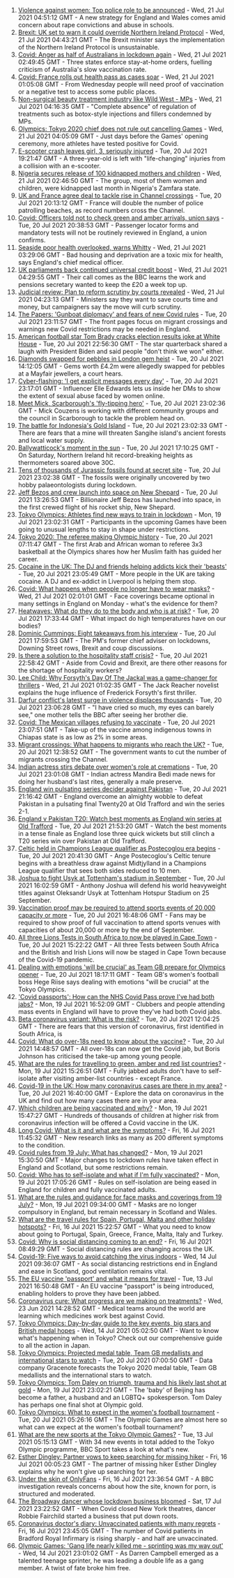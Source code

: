 1. [Violence against women: Top police role to be announced](https://www.bbc.co.uk/news/uk-57909118) - Wed, 21 Jul 2021 04:51:12 GMT - A new strategy for England and Wales comes amid concern about rape convictions and abuse in schools.
2. [Brexit: UK set to warn it could override Northern Ireland Protocol](https://www.bbc.co.uk/news/uk-politics-57911148) - Wed, 21 Jul 2021 04:43:21 GMT - The Brexit minister says the implementation of the Northern Ireland Protocol is unsustainable.
3. [Covid: Anger as half of Australians in lockdown again](https://www.bbc.co.uk/news/world-australia-57911032) - Wed, 21 Jul 2021 02:49:45 GMT - Three states enforce stay-at-home orders, fuelling criticism of Australia's slow vaccination rate.
4. [Covid: France rolls out health pass as cases soar](https://www.bbc.co.uk/news/world-europe-57907678) - Wed, 21 Jul 2021 01:05:08 GMT - From Wednesday people will need proof of vaccination or a negative test to access some public places.
5. [Non-surgical beauty treatment industry like Wild West - MPs](https://www.bbc.co.uk/news/health-57895186) - Wed, 21 Jul 2021 04:16:35 GMT - "Complete absence" of regulation of treatments such as botox-style injections and fillers condemned by MPs.
6. [Olympics: Tokyo 2020 chief does not rule out cancelling Games](https://www.bbc.co.uk/news/world-asia-57911122) - Wed, 21 Jul 2021 04:05:09 GMT - Just days before the Games' opening ceremony, more athletes have tested positive for Covid.
7. [E-scooter crash leaves girl, 3, seriously injured](https://www.bbc.co.uk/news/uk-england-london-57908240) - Tue, 20 Jul 2021 19:21:47 GMT - A three-year-old is left with "life-changing" injuries from a collision with an e-scooter.
8. [Nigeria secures release of 100 kidnapped mothers and children](https://www.bbc.co.uk/news/world-africa-57910833) - Wed, 21 Jul 2021 02:46:50 GMT - The group, most of them women and children, were kidnapped last month in Nigeria's Zamfara state.
9. [UK and France agree deal to tackle rise in Channel crossings](https://www.bbc.co.uk/news/uk-57909188) - Tue, 20 Jul 2021 20:13:12 GMT - France will double the number of police patrolling beaches, as record numbers cross the Channel.
10. [Covid: Officers told not to check green and amber arrivals, union says](https://www.bbc.co.uk/news/uk-57909022) - Tue, 20 Jul 2021 20:38:53 GMT - Passenger locator forms and mandatory tests will not be routinely reviewed in England, a union confirms.
11. [Seaside poor health overlooked, warns Whitty](https://www.bbc.co.uk/news/uk-57908387) - Wed, 21 Jul 2021 03:29:06 GMT - Bad housing and deprivation are a toxic mix for health, says England's chief medical officer.
12. [UK parliaments back continued universal credit boost](https://www.bbc.co.uk/news/uk-politics-57909480) - Wed, 21 Jul 2021 04:29:55 GMT - Their call comes as the BBC learns the work and pensions secretary wanted to keep the £20 a week top up.
13. [Judicial review: Plan to reform scrutiny by courts revealed](https://www.bbc.co.uk/news/uk-57909168) - Wed, 21 Jul 2021 04:23:13 GMT - Ministers say they want to save courts time and money, but campaigners say the move will curb scrutiny.
14. [The Papers: 'Gunboat diplomacy' and fears of new Covid rules](https://www.bbc.co.uk/news/blogs-the-papers-57910489) - Tue, 20 Jul 2021 23:11:57 GMT - The front pages focus on migrant crossings and warnings new Covid restrictions may be needed in England.
15. [American football star Tom Brady cracks election results joke at White House](https://www.bbc.co.uk/news/world-us-canada-57910869) - Tue, 20 Jul 2021 22:56:30 GMT - The star quarterback shared a laugh with President Biden and said people "don't think we won" either.
16. [Diamonds swapped for pebbles in London gem heist](https://www.bbc.co.uk/news/uk-england-london-57906031) - Tue, 20 Jul 2021 14:12:05 GMT - Gems worth £4.2m were allegedly swapped for pebbles at a Mayfair jewellers, a court hears.
17. [Cyber-flashing: 'I get explicit messages every day'](https://www.bbc.co.uk/news/uk-57902816) - Tue, 20 Jul 2021 23:17:01 GMT - Influencer Elle Edwards lets us inside her DMs to show the extent of sexual abuse faced by women online.
18. [Meet Mick, Scarborough's 'fly-tipping hero'](https://www.bbc.co.uk/news/uk-57903724) - Tue, 20 Jul 2021 23:02:36 GMT - Mick Couzens is working with different community groups and the council in Scarborough to tackle the problem head on.
19. [The battle for Indonesia's Gold Island](https://www.bbc.co.uk/news/world-asia-57902815) - Tue, 20 Jul 2021 23:02:33 GMT - There are fears that a mine will threaten Sangihe island's ancient forests and local water supply.
20. [Ballywatticock's moment in the sun](https://www.bbc.co.uk/news/uk-northern-ireland-politics-57909358) - Tue, 20 Jul 2021 17:10:25 GMT - On Saturday, Northern Ireland hit record-breaking heights as thermometers soared above 30C.
21. [Tens of thousands of Jurassic fossils found at secret site](https://www.bbc.co.uk/news/science-environment-57903725) - Tue, 20 Jul 2021 23:02:38 GMT - The fossils were originally uncovered by two hobby palaeontologists during lockdown.
22. [Jeff Bezos and crew launch into space on New Shepard](https://www.bbc.co.uk/news/world-57900620) - Tue, 20 Jul 2021 13:26:53 GMT - Billionaire Jeff Bezos has launched into space, in the first crewed flight of his rocket ship, New Shepard.
23. [Tokyo Olympics: Athletes find new ways to train in lockdown](https://www.bbc.co.uk/news/world-asia-57887074) - Mon, 19 Jul 2021 23:02:31 GMT - Participants in the upcoming Games have been going to unusual lengths to stay in shape under restrictions.
24. [Tokyo 2020: The referee making Olympic history](https://www.bbc.co.uk/sport/africa/57899407) - Tue, 20 Jul 2021 07:11:47 GMT - The first Arab and African woman to referee 3x3 basketball at the Olympics shares how her Muslim faith has guided her career.
25. [Cocaine in the UK: The DJ and friends helping addicts kick their 'beasts'](https://www.bbc.co.uk/news/uk-57733774) - Tue, 20 Jul 2021 23:05:49 GMT - More people in the UK are taking cocaine. A DJ and ex-addict in Liverpool is helping them stop.
26. [Covid: What happens when people no longer have to wear masks?](https://www.bbc.co.uk/news/health-57861677) - Wed, 21 Jul 2021 02:01:01 GMT - Face coverings became optional in many settings in England on Monday - what's the evidence for them?
27. [Heatwaves: What do they do to the body and who is at risk?](https://www.bbc.co.uk/news/health-49112807) - Tue, 20 Jul 2021 17:33:44 GMT - What impact do high temperatures have on our bodies?
28. [Dominic Cummings: Eight takeaways from his interview](https://www.bbc.co.uk/news/uk-politics-57882892) - Tue, 20 Jul 2021 17:59:53 GMT - The PM's former chief adviser on lockdowns, Downing Street rows, Brexit and coup discussions.
29. [Is there a solution to the hospitality staff crisis?](https://www.bbc.co.uk/news/business-57817775) - Tue, 20 Jul 2021 22:58:42 GMT - Aside from Covid and Brexit, are there other reasons for the shortage of hospitality workers?
30. [Lee Child: Why Forsyth's Day Of The Jackal was a game-changer for thrillers](https://www.bbc.co.uk/news/entertainment-arts-57856646) - Wed, 21 Jul 2021 01:02:35 GMT - The Jack Reacher novelist explains the huge influence of Frederick Forsyth's first thriller.
31. [Darfur conflict's latest surge in violence displaces thousands](https://www.bbc.co.uk/news/world-africa-57899843) - Tue, 20 Jul 2021 23:06:28 GMT - "I have cried so much, my eyes can barely see," one mother tells the BBC after seeing her brother die.
32. [Covid: The Mexican villages refusing to vaccinate](https://www.bbc.co.uk/news/world-latin-america-57893466) - Tue, 20 Jul 2021 23:07:51 GMT - Take-up of the vaccine among indigenous towns in Chiapas state is as low as 2% in some areas.
33. [Migrant crossings: What happens to migrants who reach the UK?](https://www.bbc.co.uk/news/explainers-53734793) - Tue, 20 Jul 2021 12:38:52 GMT - The government wants to cut the number of migrants crossing the Channel.
34. [Indian actress stirs debate over women's role at cremations](https://www.bbc.co.uk/news/world-asia-india-57894855) - Tue, 20 Jul 2021 23:01:08 GMT - Indian actress Mandira Bedi made news for doing her husband's last rites, generally a male preserve.
35. [England win pulsating series decider against Pakistan](https://www.bbc.co.uk/sport/cricket/57882585) - Tue, 20 Jul 2021 21:16:42 GMT - England overcome an almighty wobble to defeat Pakistan in a pulsating final Twenty20 at Old Trafford and win the series 2-1.
36. [England v Pakistan T20: Watch best moments as England win series at Old Trafford](https://www.bbc.co.uk/sport/av/cricket/57908914) - Tue, 20 Jul 2021 21:53:20 GMT - Watch the best moments in a tense finale as England lose three quick wickets but still clinch a T20 series win over Pakistan at Old Trafford.
37. [Celtic held in Champions League qualifier as Postecoglou era begins](https://www.bbc.co.uk/sport/football/57855563) - Tue, 20 Jul 2021 20:41:30 GMT - Ange Postecoglou's Celtic tenure begins with a breathless draw against Midtjylland in a Champions League qualifier that sees both sides reduced to 10 men.
38. [Joshua to fight Usyk at Tottenham's stadium in September](https://www.bbc.co.uk/sport/boxing/57907669) - Tue, 20 Jul 2021 16:02:59 GMT - Anthony Joshua will defend his world heavyweight titles against Oleksandr Usyk at Tottenham Hotspur Stadium on 25 September.
39. [Vaccination proof may be required to attend sports events of 20,000 capacity or more](https://www.bbc.co.uk/sport/57905459) - Tue, 20 Jul 2021 16:48:06 GMT - Fans may be required to show proof of full vaccination to attend sports venues with capacities of about 20,000 or more by the end of September.
40. [All three Lions Tests in South Africa to now be played in Cape Town](https://www.bbc.co.uk/sport/rugby-union/57905260) - Tue, 20 Jul 2021 15:22:22 GMT - All three Tests between South Africa and the British and Irish Lions will now be staged in Cape Town because of the Covid-19 pandemic.
41. [Dealing with emotions 'will be crucial' as Team GB prepare for Olympics opener](https://www.bbc.co.uk/sport/football/57905236) - Tue, 20 Jul 2021 18:17:11 GMT - Team GB's women's football boss Hege Riise says dealing with emotions "will be crucial" at the Tokyo Olympics.
42. ['Covid passports': How can the NHS Covid Pass prove I've had both jabs?](https://www.bbc.co.uk/news/explainers-55718553) - Mon, 19 Jul 2021 16:52:09 GMT - Clubbers and people attending mass events in England will have to prove they've had both Covid jabs.
43. [Beta coronavirus variant: What is the risk?](https://www.bbc.co.uk/news/health-55534727) - Tue, 20 Jul 2021 12:04:25 GMT - There are fears that this version of coronavirus, first identified in South Africa, is
44. [Covid: What do over-18s need to know about the vaccine?](https://www.bbc.co.uk/news/health-57273875) - Tue, 20 Jul 2021 14:48:57 GMT - All over-18s can now get the Covid jab, but Boris Johnson has criticised the take-up among young people.
45. [What are the rules for travelling to green, amber and red list countries?](https://www.bbc.co.uk/news/explainers-52544307) - Mon, 19 Jul 2021 15:26:51 GMT - Fully jabbed adults don't have to self-isolate after visiting amber-list countries - except France.
46. [Covid-19 in the UK: How many coronavirus cases are there in my area?](https://www.bbc.co.uk/news/uk-51768274) - Tue, 20 Jul 2021 16:40:00 GMT - Explore the data on coronavirus in the UK and find out how many cases there are in your area.
47. [Which children are being vaccinated and why?](https://www.bbc.co.uk/news/health-57888429) - Mon, 19 Jul 2021 15:47:27 GMT - Hundreds of thousands of children at higher risk from coronavirus infection will be offered a Covid vaccine in the UK.
48. [Long Covid: What is it and what are the symptoms?](https://www.bbc.co.uk/news/health-57833394) - Fri, 16 Jul 2021 11:45:32 GMT - New research links as many as 200 different symptoms to the condition.
49. [Covid rules from 19 July: What has changed?](https://www.bbc.co.uk/news/explainers-52530518) - Mon, 19 Jul 2021 15:30:50 GMT - Major changes to lockdown rules have taken effect in England and Scotland, but some restrictions remain.
50. [Covid: Who has to self-isolate and what if I'm fully vaccinated?](https://www.bbc.co.uk/news/explainers-54239922) - Mon, 19 Jul 2021 17:05:26 GMT - Rules on self-isolation are being eased in England for children and fully vaccinated adults.
51. [What are the rules and guidance for face masks and coverings from 19 July?](https://www.bbc.co.uk/news/health-51205344) - Mon, 19 Jul 2021 09:34:00 GMT - Masks are no longer compulsory in England, but remain necessary in Scotland and Wales.
52. [What are the travel rules for Spain, Portugal, Malta and other holiday hotspots?](https://www.bbc.co.uk/news/explainers-56997931) - Fri, 16 Jul 2021 15:22:57 GMT - What you need to know about going to Portugal, Spain, Greece, France, Malta, Italy and Turkey.
53. [Covid: Why is social distancing coming to an end?](https://www.bbc.co.uk/news/uk-51506729) - Fri, 16 Jul 2021 08:49:29 GMT - Social distancing rules are changing across the UK.
54. [Covid-19: Five ways to avoid catching the virus indoors](https://www.bbc.co.uk/news/explainers-53917432) - Wed, 14 Jul 2021 09:36:07 GMT - As social distancing restrictions end in England and ease in Scotland, good ventilation remains vital.
55. [The EU vaccine 'passport' and what it means for travel](https://www.bbc.co.uk/news/explainers-57665765) - Tue, 13 Jul 2021 16:50:48 GMT - An EU vaccine "passport" is being introduced, enabling holders to prove they have been jabbed.
56. [Coronavirus cure: What progress are we making on treatments?](https://www.bbc.co.uk/news/health-52354520) - Wed, 23 Jun 2021 14:28:52 GMT - Medical teams around the world are learning which medicines work best against Covid.
57. [Tokyo Olympics: Day-by-day guide to the key events, big stars and British medal hopes](https://www.bbc.co.uk/sport/olympics/57778808) - Wed, 14 Jul 2021 05:02:50 GMT - Want to know what's happening when in Tokyo? Check out our comprehensive guide to all the action in Japan.
58. [Tokyo Olympics: Projected medal table, Team GB medallists and international stars to watch](https://www.bbc.co.uk/sport/olympics/57888185) - Tue, 20 Jul 2021 07:00:50 GMT - Data company Gracenote forecasts the Tokyo 2020 medal table, Team GB medallists and the international stars to watch.
59. [Tokyo Olympics: Tom Daley on triumph, trauma and his likely last shot at gold](https://www.bbc.co.uk/sport/olympics/57817424) - Mon, 19 Jul 2021 23:02:21 GMT - The 'baby' of Beijing has become a father, a husband and an LGBTQ+ spokesperson. Tom Daley has perhaps one final shot at Olympic gold.
60. [Tokyo Olympics: What to expect in the women's football tournament](https://www.bbc.co.uk/sport/olympics/57723213) - Tue, 20 Jul 2021 05:26:16 GMT - The Olympic Games are almost here so what can we expect at the women's football tournament?
61. [What are the new sports at the Tokyo Olympic Games?](https://www.bbc.co.uk/sport/olympics/57240400) - Tue, 13 Jul 2021 05:15:13 GMT - With 34 new events in total added to the Tokyo Olympic programme, BBC Sport takes a look at what's new.
62. [Esther Dingley: Partner vows to keep searching for missing hiker](https://www.bbc.co.uk/news/uk-england-tyne-57818035) - Fri, 16 Jul 2021 00:05:23 GMT - The partner of missing hiker Esther Dingley explains why he won't give up searching for her.
63. [Under the skin of OnlyFans](https://www.bbc.co.uk/news/uk-57269939) - Fri, 16 Jul 2021 23:36:54 GMT - A BBC investigation reveals concerns about how the site, known for porn, is structured and moderated.
64. [The Broadway dancer whose lockdown business bloomed](https://www.bbc.co.uk/news/stories-57840115) - Sat, 17 Jul 2021 23:22:52 GMT - When Covid closed New York theatres, dancer Robbie Fairchild started a business that put down roots.
65. [Coronavirus doctor's diary: Unvaccinated patients with many regrets](https://www.bbc.co.uk/news/stories-57866661) - Fri, 16 Jul 2021 23:45:05 GMT - The number of Covid patients in Bradford Royal Infirmary is rising sharply - and half are unvaccinated.
66. [Olympic Games: 'Gang life nearly killed me - sprinting was my way out'](https://www.bbc.co.uk/sport/athletics/57656659) - Wed, 14 Jul 2021 23:01:02 GMT - As Darren Campbell emerged as a talented teenage sprinter, he was leading a double life as a gang member. A twist of fate broke him free.
